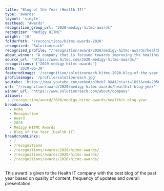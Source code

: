 ```yaml
---
title: "Blog of the Year (Health IT)"
type: 'awards'
layout: 'single'
masthead: "Awards"
recognition_group_url: "2020-medigy-hitmc-awards"
recognizer: "Medigy HITMC"
weight: '18'
folderPath: '/recognitions/hitmc-awards-2020'
recognized: "Solutionreach"
recognized_profile: "/recognition/award/2020/medigy-hitmc-awards/healthit-blog-year"
about_winner: "A company that is focused towards improving the healthcare experience for providers & their patients. The company provides technology & expertise beneficial for delivering better care and building a more profitable practice. It is the right partner for practices looking for making their patients happier and healthier."
source_url: "https://www.hitmc.com/2020-medigy-hitmc-awards/"
recognitions: ["2020-medigy-hitmc-awards"]
date: '2020-06-30'
featuredimage: '/recognition/solutionreach-hitmc-2020-blog-of-the-year.jpg'
profileimage: '/profile/solutionreach.jpg'
youtube: 'https://www.youtube.com/embed/oJhob7_0XAA?start=1891&end=2056'
url: "/recognition/award/2020/medigy-hitmc-awards/healthit-blog-year"
winner_url: "https://www.solutionreach.com/about/company"
aliases:
 - /recognition/award/2020/medigy-hitmc-awards/healthit-blog-year
breadcrumbs:
  - Home
  - Recognition
  - Award
  - 2020
  - Medigy HITMC Awards
  - Blog of the Year (Health IT)
breadcrumbLinks:
  - /
  - /recognitions
  - /recognitions/awards/2020/hitmc-awards/
  - /recognitions/awards/2020/hitmc-awards/
  - /recognitions/awards/2020/hitmc-awards/ 
---
```


This award is given to the Health IT company with the best blog of the past year based on quality of content, frequency of updates and overall presentation.